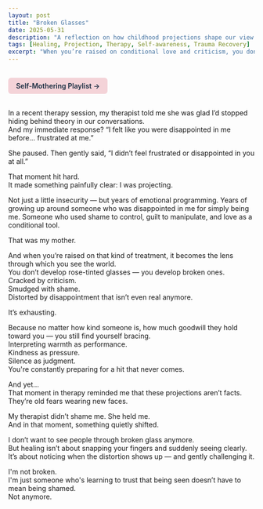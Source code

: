 ```yaml
---
layout: post
title: "Broken Glasses"
date: 2025-05-31
description: "A reflection on how childhood projections shape our view of others, and the quiet power of learning to see the world — and ourselves — more clearly."
tags: [Healing, Projection, Therapy, Self-awareness, Trauma Recovery]
excerpt: "When you’re raised on conditional love and criticism, you don’t grow up with rose-tinted glasses — you grow up with broken ones. Healing is learning to see clearly again."
---
```


<a href="https://music.youtube.com/playlist?list=PLuO5E1rh5RqIzePJeOjdXo62gwnYJ748_&si=NvtF0mzI9Sx2IoPu&shuffle=1" 
   target="_blank" 
   class="back-button"
   style="display:inline-block; margin: 1rem auto; background-color: #F4D3D8; color: #1A2D41; padding: 0.5rem 1rem; border-radius: 6px; font-weight: 600; text-decoration: none;">
  Self‑Mothering Playlist →
</a>

In a recent therapy session, my therapist told me she was glad I’d stopped hiding behind theory in our conversations.  
And my immediate response? “I felt like you were disappointed in me before… frustrated at me.”

She paused. Then gently said, “I didn’t feel frustrated or disappointed in you at all.”

That moment hit hard.  
It made something painfully clear: I was projecting.

Not just a little insecurity — but years of emotional programming. Years of growing up around someone who was disappointed in me for simply being me. Someone who used shame to control, guilt to manipulate, and love as a conditional tool.

That was my mother.

And when you’re raised on that kind of treatment, it becomes the lens through which you see the world.  
You don’t develop rose-tinted glasses — you develop broken ones.  
Cracked by criticism.  
Smudged with shame.  
Distorted by disappointment that isn’t even real anymore.

It’s exhausting.

Because no matter how kind someone is, how much goodwill they hold toward you — you still find yourself bracing.  
Interpreting warmth as performance.  
Kindness as pressure.  
Silence as judgment.  
You're constantly preparing for a hit that never comes.

And yet…  
That moment in therapy reminded me that these projections aren’t facts.  
They’re old fears wearing new faces.

My therapist didn’t shame me. She held me.  
And in that moment, something quietly shifted.

I don’t want to see people through broken glass anymore.  
But healing isn’t about snapping your fingers and suddenly seeing clearly.  
It’s about noticing when the distortion shows up — and gently challenging it.

I'm not broken.  
I'm just someone who's learning to trust that being seen doesn’t have to mean being shamed.  
Not anymore.
